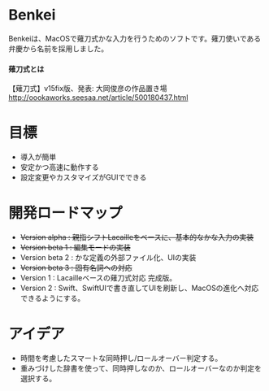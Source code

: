 # Benkei

Benkeiは、MacOSで薙刀式かな入力を行うためのソフトです。薙刀使いである弁慶から名前を採用しました。

#### 薙刀式とは

【薙刀式】v15fix版、発表: 大岡俊彦の作品置き場
http://oookaworks.seesaa.net/article/500180437.html

# 目標

 * 導入が簡単
 * 安定かつ高速に動作する
 * 設定変更やカスタマイズがGUIでできる

# 開発ロードマップ

 * ~~Version alpha : 親指シフトLacailleをベースに、基本的なかな入力の実装~~
 * ~~Version beta 1 : 編集モードの実装~~
 * Version beta 2 : かな定義の外部ファイル化、UIの実装
 * ~~Version beta 3 : 固有名詞への対応~~
 * Version 1 : Lacailleベースの薙刀式対応 完成版。
 * Version 2 : Swift、SwiftUIで書き直してUIを刷新し、MacOSの進化へ対応できるようにする。

 # アイデア

 * 時間を考慮したスマートな同時押し/ロールオーバー判定する。
 * 重みづけした辞書を使って、同時押しなのか、ロールオーバーなのか判定を選択する。
